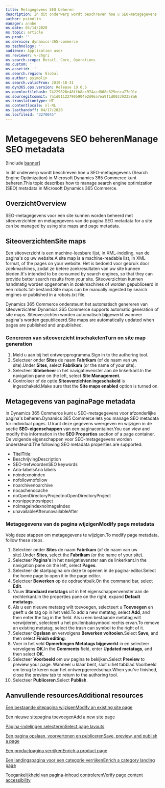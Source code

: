 ```yaml
---
title: Metagegevens SEO beheren
description: In dit onderwerp wordt beschreven hoe u SEO-metagegevens (Search Engine Optimization) in Microsoft Dynamics 365 Commerce kunt beheren.
author: psimolin
manager: annbe
ms.date: 04/14/2020
ms.topic: article
ms.prod: ''
ms.service: dynamics-365-commerce
ms.technology: ''
audience: Application user
ms.reviewer: v-chgri
ms.search.scope: Retail, Core, Operations
ms.custom: ''
ms.assetid: ''
ms.search.region: Global
ms.author: psimolin
ms.search.validFrom: 2019-10-31
ms.dyn365.ops.version: Release 10.0.5
ms.openlocfilehash: 74229628e48ffb8ac974acd868e325eeca77d91e
ms.sourcegitcommit: 7a1d01122790b904e2d96a7ea9f1d003392358a6
ms.translationtype: HT
ms.contentlocale: nl-NL
ms.lasthandoff: 04/17/2020
ms.locfileid: "3270045"
---
```

# <a name="manage-seo-metadata"></a><span data-ttu-id="f42ca-103">Metagegevens SEO beheren</span><span class="sxs-lookup"><span data-stu-id="f42ca-103">Manage SEO metadata</span></span>


[!include [banner](includes/banner.md)]

<span data-ttu-id="f42ca-104">In dit onderwerp wordt beschreven hoe u SEO-metagegevens (Search Engine Optimization) in Microsoft Dynamics 365 Commerce kunt beheren.</span><span class="sxs-lookup"><span data-stu-id="f42ca-104">This topic describes how to manage search engine optimization (SEO) metadata in Microsoft Dynamics 365 Commerce.</span></span>

## <a name="overview"></a><span data-ttu-id="f42ca-105">Overzicht</span><span class="sxs-lookup"><span data-stu-id="f42ca-105">Overview</span></span>

<span data-ttu-id="f42ca-106">SEO-metagegevens voor een site kunnen worden beheerd met siteoverzichten en metagegevens van de pagina.</span><span class="sxs-lookup"><span data-stu-id="f42ca-106">SEO metadata for a site can be managed by using site maps and page metadata.</span></span>
    
## <a name="site-maps"></a><span data-ttu-id="f42ca-107">Siteoverzichten</span><span class="sxs-lookup"><span data-stu-id="f42ca-107">Site maps</span></span>

<span data-ttu-id="f42ca-108">Een siteoverzicht is een machine-leesbare lijst, in XML-indeling, van de pagina's op uw website.</span><span class="sxs-lookup"><span data-stu-id="f42ca-108">A site map is a machine-readable list, in XML format, of the pages on your website.</span></span> <span data-ttu-id="f42ca-109">Het is bedoeld voor gebruik door zoekmachines, zodat ze betere zoekresultaten van uw site kunnen bieden.</span><span class="sxs-lookup"><span data-stu-id="f42ca-109">It's intended to be consumed by search engines, so that they can provide better search results from your site.</span></span> <span data-ttu-id="f42ca-110">Siteoverzichten kunnen handmatig worden opgenomen in zoekmachines of worden gepubliceerd in een robots.txt-bestand.</span><span class="sxs-lookup"><span data-stu-id="f42ca-110">Site maps can be manually ingested by search engines or published in a robots.txt file.</span></span>

<span data-ttu-id="f42ca-111">Dynamics 365 Commerce ondersteunt het automatisch genereren van siteoverzichten.</span><span class="sxs-lookup"><span data-stu-id="f42ca-111">Dynamics 365 Commerce supports automatic generation of site maps.</span></span> <span data-ttu-id="f42ca-112">Siteoverzichten worden automatisch bijgewerkt wanneer pagina's worden gepubliceerd.</span><span class="sxs-lookup"><span data-stu-id="f42ca-112">Site maps are automatically updated when pages are published and unpublished.</span></span>

### <a name="turn-on-site-map-generation"></a><span data-ttu-id="f42ca-113">Genereren van siteoverzicht inschakelen</span><span class="sxs-lookup"><span data-stu-id="f42ca-113">Turn on site map generation</span></span>

1. <span data-ttu-id="f42ca-114">Meld u aan bij het ontwerpprogramma.</span><span class="sxs-lookup"><span data-stu-id="f42ca-114">Sign in to the authoring tool.</span></span>
1. <span data-ttu-id="f42ca-115">Selecteer onder **Sites** de naam **Fabrikam** (of de naam van uw site).</span><span class="sxs-lookup"><span data-stu-id="f42ca-115">Under **Sites**, select **Fabrikam** (or the name of your site).</span></span>
1. <span data-ttu-id="f42ca-116">Selecteer **Sitebeheer** in het navigatievenster aan de linkerkant.</span><span class="sxs-lookup"><span data-stu-id="f42ca-116">In the navigation pane on the left, select **Site Management**.</span></span>
1. <span data-ttu-id="f42ca-117">Controleer of de optie **Siteoverzichten ingeschakeld** is ingeschakeld.</span><span class="sxs-lookup"><span data-stu-id="f42ca-117">Make sure that the **Site maps enabled** option is turned on.</span></span>

## <a name="page-metadata"></a><span data-ttu-id="f42ca-118">Metagegevens van pagina</span><span class="sxs-lookup"><span data-stu-id="f42ca-118">Page metadata</span></span>

<span data-ttu-id="f42ca-119">In Dynamics 365 Commerce kunt u SEO-metagegevens voor afzonderlijke pagina's beheren.</span><span class="sxs-lookup"><span data-stu-id="f42ca-119">Dynamics 365 Commerce lets you manage SEO metadata for individual pages.</span></span> <span data-ttu-id="f42ca-120">U kunt deze gegevens weergeven en wijzigen in de sectie **SEO-eigenschappen** van een paginacontainer.</span><span class="sxs-lookup"><span data-stu-id="f42ca-120">You can view and modify this information in the **SEO Properties** section of a page container.</span></span> <span data-ttu-id="f42ca-121">De volgende eigenschappen voor SEO-metagegevens worden ondersteund:</span><span class="sxs-lookup"><span data-stu-id="f42ca-121">The following SEO metadata properties are supported:</span></span>

- <span data-ttu-id="f42ca-122">Titel</span><span class="sxs-lookup"><span data-stu-id="f42ca-122">Title</span></span>
- <span data-ttu-id="f42ca-123">Beschrijving</span><span class="sxs-lookup"><span data-stu-id="f42ca-123">Description</span></span>
- <span data-ttu-id="f42ca-124">SEO-trefwoorden</span><span class="sxs-lookup"><span data-stu-id="f42ca-124">SEO keywords</span></span>
- <span data-ttu-id="f42ca-125">Aria-labels</span><span class="sxs-lookup"><span data-stu-id="f42ca-125">Aria labels</span></span>
- <span data-ttu-id="f42ca-126">noindex</span><span class="sxs-lookup"><span data-stu-id="f42ca-126">noindex</span></span>
- <span data-ttu-id="f42ca-127">nofollow</span><span class="sxs-lookup"><span data-stu-id="f42ca-127">nofollow</span></span>
- <span data-ttu-id="f42ca-128">noarchive</span><span class="sxs-lookup"><span data-stu-id="f42ca-128">noarchive</span></span>
- <span data-ttu-id="f42ca-129">nocache</span><span class="sxs-lookup"><span data-stu-id="f42ca-129">nocache</span></span>
- <span data-ttu-id="f42ca-130">noOpenDirectoryProject</span><span class="sxs-lookup"><span data-stu-id="f42ca-130">noOpenDirectoryProject</span></span>
- <span data-ttu-id="f42ca-131">nosnippet</span><span class="sxs-lookup"><span data-stu-id="f42ca-131">nosnippet</span></span>
- <span data-ttu-id="f42ca-132">noImageIndex</span><span class="sxs-lookup"><span data-stu-id="f42ca-132">noImageIndex</span></span>
- <span data-ttu-id="f42ca-133">unavailableAfter</span><span class="sxs-lookup"><span data-stu-id="f42ca-133">unavailableAfter</span></span>

### <a name="modify-page-metadata"></a><span data-ttu-id="f42ca-134">Metagegevens van de pagina wijzigen</span><span class="sxs-lookup"><span data-stu-id="f42ca-134">Modify page metadata</span></span>

<span data-ttu-id="f42ca-135">Volg deze stappen om metagegevens te wijzigen.</span><span class="sxs-lookup"><span data-stu-id="f42ca-135">To modify page metadata, follow these steps.</span></span>

1. <span data-ttu-id="f42ca-136">Selecteer onder **Sites** de naam **Fabrikam** (of de naam van uw site).</span><span class="sxs-lookup"><span data-stu-id="f42ca-136">Under **Sites**, select the **Fabrikam** (or the name of your site).</span></span>
1. <span data-ttu-id="f42ca-137">Selecteer **Pagina's** in het navigatievenster aan de linkerkant.</span><span class="sxs-lookup"><span data-stu-id="f42ca-137">In the navigation pane on the left, select **Pages**.</span></span>
1. <span data-ttu-id="f42ca-138">Selecteer de startpagina om deze te openen in de pagina-editor.</span><span class="sxs-lookup"><span data-stu-id="f42ca-138">Select the home page to open it in the page editor.</span></span>
1. <span data-ttu-id="f42ca-139">Selecteer **Bewerken** op de opdrachtbalk.</span><span class="sxs-lookup"><span data-stu-id="f42ca-139">On the command bar, select **Edit**.</span></span>
1. <span data-ttu-id="f42ca-140">Vouw **Standaard metatags** uit in het eigenschappenvenster aan de rechterkant.</span><span class="sxs-lookup"><span data-stu-id="f42ca-140">In the properties pane on the right, expand **Default metatags**.</span></span>
1. <span data-ttu-id="f42ca-141">Als u een nieuwe metatag wilt toevoegen, selecteert u **Toevoegen** en geeft u de tag op in het veld.</span><span class="sxs-lookup"><span data-stu-id="f42ca-141">To add a new metatag, select **Add**, and then enter the tag in the field.</span></span> <span data-ttu-id="f42ca-142">Als u een bestaande metatag wilt verwijderen, selecteert u het prullenbaksymbool rechts ervan.</span><span class="sxs-lookup"><span data-stu-id="f42ca-142">To remove an existing metatag, select the trash can symbol to the right of it.</span></span>
1. <span data-ttu-id="f42ca-143">Selecteer **Opslaan** en vervolgens **Bewerken voltooien**.</span><span class="sxs-lookup"><span data-stu-id="f42ca-143">Select **Save**, and then select **Finish editing**.</span></span>
1. <span data-ttu-id="f42ca-144">Voer in het veld **Opmerkingen** **Metatags bijgewerkt** in en selecteer vervolgens **OK**.</span><span class="sxs-lookup"><span data-stu-id="f42ca-144">In the **Comments** field, enter **Updated metatags**, and then select **OK**.</span></span>
1. <span data-ttu-id="f42ca-145">Selecteer **Voorbeeld** om uw pagina te bekijken.</span><span class="sxs-lookup"><span data-stu-id="f42ca-145">Select **Preview** to preview your page.</span></span> <span data-ttu-id="f42ca-146">Wanneer u klaar bent, sluit u het tabblad Voorbeeld om terug te keren naar het ontwerpgereedschap.</span><span class="sxs-lookup"><span data-stu-id="f42ca-146">When you've finished, close the preview tab to return to the authoring tool.</span></span>
1. <span data-ttu-id="f42ca-147">Selecteer **Publiceren**.</span><span class="sxs-lookup"><span data-stu-id="f42ca-147">Select **Publish**.</span></span>

## <a name="additional-resources"></a><span data-ttu-id="f42ca-148">Aanvullende resources</span><span class="sxs-lookup"><span data-stu-id="f42ca-148">Additional resources</span></span>

[<span data-ttu-id="f42ca-149">Een bestaande sitepagina wijzigen</span><span class="sxs-lookup"><span data-stu-id="f42ca-149">Modify an existing site page</span></span>](modify-existing-page.md)

[<span data-ttu-id="f42ca-150">Een nieuwe sitepagina toevoegen</span><span class="sxs-lookup"><span data-stu-id="f42ca-150">Add a new site page</span></span>](add-new-page.md)

[<span data-ttu-id="f42ca-151">Pagina-indelingen selecteren</span><span class="sxs-lookup"><span data-stu-id="f42ca-151">Select page layouts</span></span>](select-page-layouts.md)

[<span data-ttu-id="f42ca-152">Een pagina opslaan, voorvertonen en publiceren</span><span class="sxs-lookup"><span data-stu-id="f42ca-152">Save, preview, and publish a page</span></span>](save-preview-publish-page.md)

[<span data-ttu-id="f42ca-153">Een productpagina verrijken</span><span class="sxs-lookup"><span data-stu-id="f42ca-153">Enrich a product page</span></span>](enrich-product-page.md)

[<span data-ttu-id="f42ca-154">Een landingspagina voor een categorie verrijken</span><span class="sxs-lookup"><span data-stu-id="f42ca-154">Enrich a category landing page</span></span>](enrich-category-page.md)

[<span data-ttu-id="f42ca-155">Toegankelijkheid van pagina-inhoud controleren</span><span class="sxs-lookup"><span data-stu-id="f42ca-155">Verify page content accessibility</span></span>](verify-accessibility.md)
